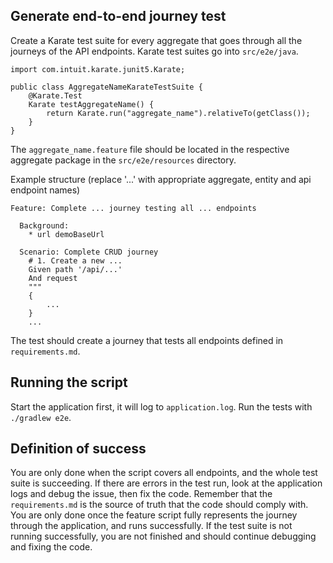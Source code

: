 

## Generate end-to-end journey test

Create a Karate test suite for every aggregate that goes through all the journeys of the API endpoints. Karate test suites go into `src/e2e/java`.

```
import com.intuit.karate.junit5.Karate;

public class AggregateNameKarateTestSuite {
    @Karate.Test
    Karate testAggregateName() {
        return Karate.run("aggregate_name").relativeTo(getClass());
    }
}
```

The `aggregate_name.feature` file should be located in the respective aggregate package in the `src/e2e/resources` directory.

Example structure (replace '...' with appropriate aggregate, entity and api endpoint names)

```
Feature: Complete ... journey testing all ... endpoints

  Background:
    * url demoBaseUrl

  Scenario: Complete CRUD journey
    # 1. Create a new ...
    Given path '/api/...'
    And request 
    """
    {
        ...
    }
    ...
```

The test should create a journey that tests all endpoints defined in `requirements.md`.

## Running the script

Start the application first, it will log to `application.log`.
Run the tests with `./gradlew e2e`.

## Definition of success

You are only done when the script covers all endpoints, and the whole test suite is succeeding. If there are errors in the test run, look at the application logs and debug the issue, then fix the code. Remember that the `requirements.md` is the source of truth that the code should comply with. 
You are only done once the feature script fully represents the journey through the application, and runs successfully. If the test suite is not running successfully, you are not finished and should continue debugging and fixing the code.